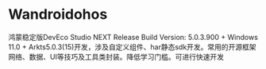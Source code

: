 # Wandroidohos
鸿蒙稳定版DevEco Studio NEXT Release Build Version: 5.0.3.900 + Windows 11.0 + Arkts5.0.3(15)开发，涉及自定义组件、har静态sdk开发。常用的开源框架网络、数据、UI等技巧及工具类封装。降低学习门槛。可进行快速开发
